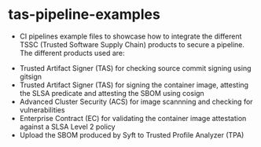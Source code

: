 # tas-pipeline-examples

* CI pipelines example files to showcase how to integrate the different TSSC (Trusted Software Supply Chain) products to secure a pipeline.
The different products used are:
 - Trusted Artifact Signer (TAS) for checking source commit signing using gitsign
 - Trusted Artifact Signer (TAS) for signing the container image, attesting the SLSA predicate and attesting the SBOM using cosign
 - Advanced Cluster Security (ACS) for image scannning and checking for vulnerabilities
 - Enterprise Contract (EC) for validating the container image attestation against a SLSA Level 2 policy
 - Upload the SBOM produced by Syft to Trusted Profile Analyzer (TPA) 

